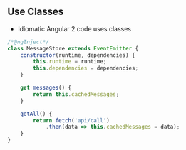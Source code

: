 ## Use Classes
- Idiomatic Angular 2 code uses classes

```javascript
/*@ngInject*/
class MessageStore extends EventEmitter {
    constructor(runtime, dependencies) {
        this.runtime = runtime;
        this.dependencies = dependencies;
    }

    get messages() {
        return this.cachedMessages;
    }

    getAll() {
        return fetch('api/call')
            .then(data => this.cachedMessages = data);
    }
}
```